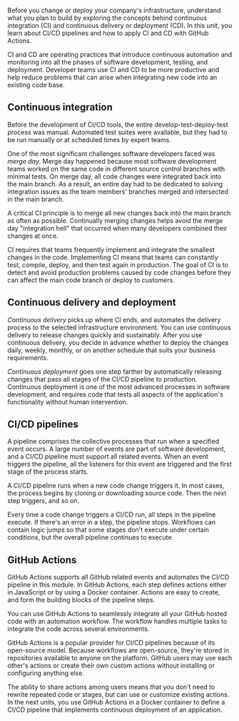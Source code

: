 Before you change or deploy your company's infrastructure, understand what you plan to build by exploring the concepts behind continuous integration (CI) and continuous delivery or deployment (CD). In this unit, you learn about CI/CD pipelines and how to apply CI and CD with GitHub Actions.

CI and CD are operating practices that introduce continuous automation and monitoring into all the phases of software development, testing, and deployment. Developer teams use CI and CD to be more productive and help reduce problems that can arise when integrating new code into an existing code base.

## Continuous integration

Before the development of CI/CD tools, the entire develop-test-deploy-test process was manual. Automated test suites were available, but they had to be run manually or at scheduled times by expert teams.

One of the most significant challenges software developers faced was *merge day*. Merge day happened because most software development teams worked on the same code in different source control branches with minimal tests. On merge day, all code changes were integrated back into the main branch. As a result, an entire day had to be dedicated to solving integration issues as the team members' branches merged and intersected in the main branch.

A critical CI principle is to merge all new changes back into the main branch as often as possible. Continually merging changes helps avoid the merge day "integration hell" that occurred when many developers combined their changes at once.

CI requires that teams frequently implement and integrate the smallest changes in the code. Implementing CI means that teams can constantly test, compile, deploy, and then test again in production. The goal of CI is to detect and avoid production problems caused by code changes before they can affect the main code branch or deploy to customers.

## Continuous delivery and deployment

*Continuous delivery* picks up where CI ends, and automates the delivery process to the selected infrastructure environment. You can use continuous delivery to release changes quickly and sustainably. After you use continuous delivery, you decide in advance whether to deploy the changes daily, weekly, monthly, or on another schedule that suits your business requirements.

*Continuous deployment* goes one step farther by automatically releasing changes that pass all stages of the CI/CD pipeline to production. Continuous deployment is one of the most advanced processes in software development, and requires code that tests all aspects of the application's functionality without human intervention.

## CI/CD pipelines

A pipeline comprises the collective processes that run when a specified event occurs. A large number of events are part of software development, and a CI/CD pipeline must support all related events. When an event triggers the pipeline, all the listeners for this event are triggered and the first stage of the process starts.

A CI/CD pipeline runs when a new code change triggers it. In most cases, the process begins by cloning or downloading source code. Then the next step triggers, and so on.

Every time a code change triggers a CI/CD run, all steps in the pipeline execute. If there's an error in a step, the pipeline stops. Workflows can contain logic jumps so that some stages don't execute under certain conditions, but the overall pipeline continues to execute.

## GitHub Actions

GitHub Actions supports all GitHub related events and automates the CI/CD pipeline in this module. In GitHub Actions, each step defines actions either in JavaScript or by using a Docker container. Actions are easy to create, and form the building blocks of the pipeline steps.

You can use GitHub Actions to seamlessly integrate all your GitHub hosted code with an automation workflow. The workflow handles multiple tasks to integrate the code across several environments.

GitHub Actions is a popular provider for CI/CD pipelines because of its open-source model. Because workflows are open-source, they're stored in repositories available to anyone on the platform. GitHub users may use each other's actions or create their own custom actions without installing or configuring anything else.

The ability to share actions among users means that you don't need to rewrite repeated code or stages, but can use or customize existing actions. In the next units, you use GitHub Actions in a Docker container to define a CI/CD pipeline that implements continuous deployment of an application.

